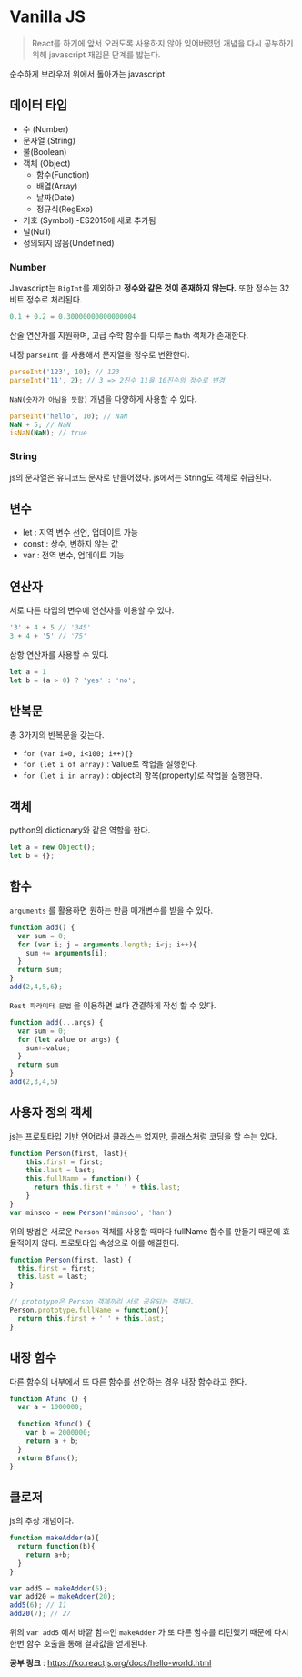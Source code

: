 # Vanilla JS

>  React를 하기에 앞서 오래도록 사용하지 않아 잊어버렸던 개념을 다시 공부하기 위해 javascript 재입문 단계를 밟는다.

순수하게 브라우저 위에서 돌아가는 javascript



## 데이터 타입

- 수 (Number)
- 문자열 (String)
- 불(Boolean)
- 객체 (Object)
  - 함수(Function)
  - 배열(Array)
  - 날짜(Date)
  - 정규식(RegExp)
- 기호 (Symbol) -ES2015에 새로 추가됨
- 널(Null)
- 정의되지 않음(Undefined)



### Number

Javascript는 `BigInt`를 제외하고 **정수와 같은 것이 존재하지 않는다.** 또한 정수는 32비트 정수로 처리된다.

```javascript
0.1 + 0.2 = 0.30000000000000004
```

산술 연산자를 지원하며, 고급 수학 함수를 다루는 `Math` 객체가 존재한다.

내장 `parseInt` 를 사용해서 문자열을 정수로 변환한다.

```javascript
parseInt('123', 10); // 123
parseInt('11', 2); // 3 => 2진수 11을 10진수의 정수로 변경
```

`NaN(숫자가 아님을 뜻함)` 개념을 다양하게 사용할 수 있다.

```javascript
parseInt('hello', 10); // NaN
NaN + 5; // NaN
isNaN(NaN); // true
```



### String

js의 문자열은 유니코드 문자로 만들어졌다. js에서는 String도 객체로 취급된다.



## 변수

- let : 지역 변수 선언, 업데이트 가능
- const : 상수, 변하지 않는 값
- var : 전역 변수, 업데이트 가능



## 연산자

서로 다른 타입의 변수에 연산자를 이용할  수 있다.

```javascript
'3' + 4 + 5 // '345'
3 + 4 + '5' // '75'
```

삼항 연산자를 사용할 수 있다.

```javascript
let a = 1
let b = (a > 0) ? 'yes' : 'no';
```



## 반복문

총 3가지의 반복문을 갖는다.

- `for (var i=0, i<100; i++){}`
- `for (let i of array)` : Value로 작업을 실행한다.
- `for (let i in array)` : object의 항목(property)로 작업을 실행한다.



## 객체

python의 dictionary와 같은 역할을 한다.

```javascript
let a = new Object();
let b = {};
```



## 함수

`arguments` 를 활용하면 원하는 만큼 매개변수를 받을 수 있다.

```javascript
function add() {
  var sum = 0;
  for (var i; j = arguments.length; i<j; i++){
    sum += arguments[i];
  }
  return sum;
}
add(2,4,5,6);
```

`Rest 파라미터 문법` 을 이용하면 보다 간결하게 작성 할 수 있다.

```javascript
function add(...args) {
  var sum = 0;
  for (let value or args) {
    sum+=value;
  }
  return sum
}
add(2,3,4,5)
```

## 사용자 정의 객체

js는 프로토타입 기반 언어라서 클래스는 없지만, 클래스처럼 코딩을 할 수는 있다.

```javascript
function Person(first, last){
	this.first = first;
	this.last = last;
  	this.fullName = function() {
      return this.first + ' ' + this.last;
  	}
}
var minsoo = new Person('minsoo', 'han')
```

위의 방법은 새로운 `Person` 객체를 사용할 때마다 fullName 함수를 만들기 때문에 효율적이지 않다. 프로토타입 속성으로 이를 해결한다.

```javascript
function Person(first, last) {
  this.first = first;
  this.last = last;
}

// prototype은 Person 객체끼리 서로 공유되는 객체다.
Person.prototype.fullName = function(){
  return this.first + ' ' + this.last;
}
```



## 내장 함수

다른 함수의 내부에서 또 다른 함수를 선언하는 경우 내장 함수라고 한다.

```javascript
function Afunc () {
  var a = 1000000;
  
  function Bfunc() {
    var b = 2000000;
    return a + b;
  }
  return Bfunc();
}
```



## 클로저

js의 추상 개념이다.

```javascript
function makeAdder(a){
  return function(b){
    return a+b;
  }
}

var add5 = makeAdder(5);
var add20 = makeAdder(20);
add5(6); // 11
add20(7); // 27
```

위의 `var add5` 에서 바깥 함수인 `makeAdder` 가 또 다른 함수를 리턴했기 때문에 다시 한번 함수 호출을 통해 결과값을 얻게된다.

**공부 링크** : https://ko.reactjs.org/docs/hello-world.html